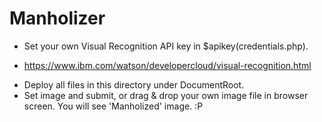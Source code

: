 # Manholizer

* Set your own Visual Recognition API key in $apikey(credentials.php).
 - https://www.ibm.com/watson/developercloud/visual-recognition.html
* Deploy all files in this directory under DocumentRoot.
* Set image and submit, or drag & drop your own image file in browser screen. You will see 'Manholized' image.  :P



